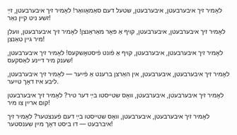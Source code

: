 לאָמיר זיך איבערבעטן, איבערבעטן,
שטעל דעם סאַמאָוואַר!
לאָמיר זיך איבערבעטן,
זײַ זשע ניט קיין נאַר!

לאָמיר זיך איבערבעטן, איבערבעטן,
קויף אַ פּאָר מאַראַנצן!
לאָמיר זיך איבערבעטן,
וועלן מיר גיין טאַנצן!

לאָמיר זיך איבערבעטן, איבערבעטן,
קויף אַ פֿונט פֿיסטאָשקעס!
לאָמיר זיך איבערבעטן,
שענק מיר דיינע לאַסקעס!

לאָמיר זיך איבערבעטן, איבערבעטן,
אין האַרצן ברענט אַ פֿײַער —
לאָמיר זיך איבערבעטן,
ליבע איז דאָך טײַער.

לאָמיר זיך איבערבעטן, איבערבעטן,
וואָס שטייסטו בײַ דער טיר?
לאָמיר זיך איבערבעטן
קום ארײַן צו מיר!

לאָמיר זיך איבערבעטן, איבערבעטן,
וואָס שטייסטו בײַ דעם פֿענצטער?
לאָמיר זיך איברבעט —
דו ביסט דאָך מײַן שענסטער!
